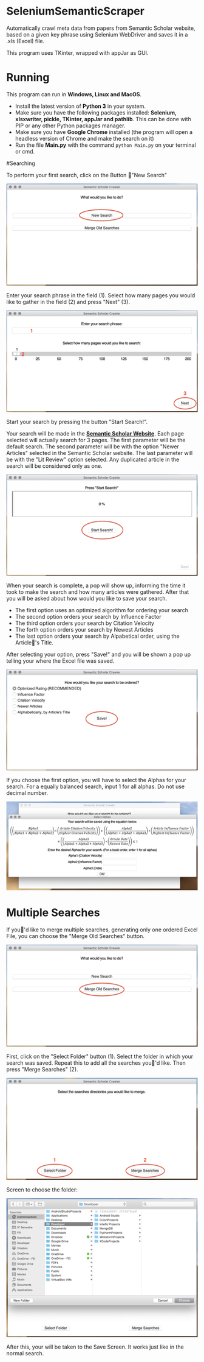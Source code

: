 # SeleniumSemanticScraper
Automatically crawl meta data from papers from Semantic Scholar website, based on a given key phrase using Selenium WebDriver and saves it in a .xls (Excel) file. 

This program uses TKinter, wrapped with appJar as GUI.

# Running
This program can run in **Windows, Linux and MacOS**.
- Install the latest version of **Python 3** in your system.
- Make sure you have the following packages installed: **Selenium, xlsxwriter, pickle, TKinter, appJar and pathlib**. This can be done with PIP or any other Python packages manager.
- Make sure you have **Google Chrome** installed (the program will open a headless version of Chrome and make the search on it)
- Run the file **Main.py** with the command `python Main.py` on your terminal or cmd.


#Searching

To perform your first search, click on the Button ￿"New Search"

![Print](SupportImages/Initial_Page.png)

Enter your search phrase in the field (1). Select how many pages you would like to gather in the field (2) and 
press "Next" (3).

![Print](SupportImages/Search_Page.png)

Start your search by pressing the button "Start Search!".

Your search will be made in the **[Semantic Scholar Website](https://www.semanticscholar.org)**. 
Each page selected will actually search for 3 pages. The first parameter will be the default search. The second 
parameter will be with the option "Newer Articles" selected in the Semantic Scholar website. The last parameter will 
be with the "Lit Review" option selected. Any duplicated article in the search will be considered only as one.

![Print](SupportImages/Progress_Page.png)

When your search is complete, a pop will show up, informing the time it took to make the search and how many articles
were gathered. After that you will be asked about how would you like to save your search.

- The first option uses an optimized algorithm for ordering your search
- The second option orders your search by Influence Factor
- The third option orders your search by Citation Velocity
- The forth option orders your search by Newest Articles
- The last option orders your search by Alpabetical order, using the Article￿'s Title.

After selecting your option, press "Save!" and you will be shown a pop up telling your where the Excel file was saved.

![Print](SupportImages/Save_Page.png)

If you choose the first option, you will have to select the Alphas for your search. For a equally balanced search, 
input 1 for all alphas. Do not use decimal number.

![Print](SupportImages/Algorithm_Page.png)

# Multiple Searches
If you￿'d like to merge multiple searches, generating only one ordered Excel File, you can choose
the "Merge Old Searches" button.

![Print](SupportImages/Initial_Page2.png)

First, click on the "Select Folder" button (1). Select the folder in which your search was 
saved. Repeat this to add all the searches you￿'d like. Then press "Merge Searches" (2).

![Print](SupportImages/Merge_Page.png)

Screen to choose the folder:

![Print](SupportImages/Folder_Picker.png)

After this, your will be taken to the Save Screen. It works just like in the normal search.
